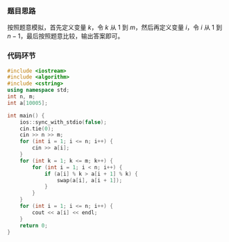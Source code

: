 ### 题目思路

按照题意模拟，首先定义变量 $k$，令 $k$ 从 $1$ 到 $m$，然后再定义变量 $i$，令 $i$ 从 $1$ 到 $n-1$，最后按照题意比较，输出答案即可。

### 代码环节

```cpp
#include <iostream>
#include <algorithm>
#include <cstring>
using namespace std;
int n, m;
int a[10005];

int main() {
	ios::sync_with_stdio(false);
	cin.tie(0);
	cin >> n >> m;
	for (int i = 1; i <= n; i++) {
		cin >> a[i];
	}
	for (int k = 1; k <= m; k++) {
		for (int i = 1; i < n; i++) {
			if (a[i] % k > a[i + 1] % k) {
				swap(a[i], a[i + 1]);
			}
		}
	}
	for (int i = 1; i <= n; i++) {
		cout << a[i] << endl;
	}
	return 0;
}

```

